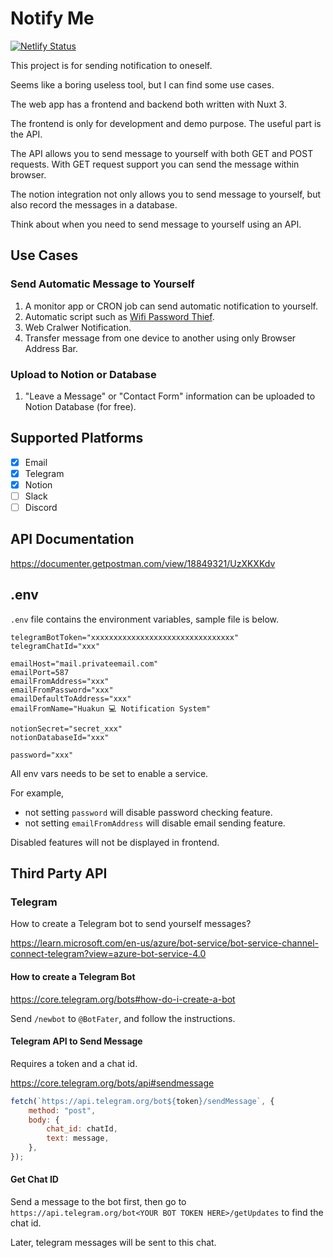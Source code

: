 # Notify Me

[![Netlify Status](https://api.netlify.com/api/v1/badges/6c35deee-285a-45ff-8f98-c1f5fd83e759/deploy-status)](https://app.netlify.com/sites/notify-huakun/deploys)

This project is for sending notification to oneself.

Seems like a boring useless tool, but I can find some use cases.

The web app has a frontend and backend both written with Nuxt 3.

The frontend is only for development and demo purpose. The useful part is the API.

The API allows you to send message to yourself with both GET and POST requests. With GET request support you can send the message within browser.

The notion integration not only allows you to send message to yourself, but also record the messages in a database.

Think about when you need to send message to yourself using an API.

## Use Cases

### Send Automatic Message to Yourself

1. A monitor app or CRON job can send automatic notification to yourself.
2. Automatic script such as [Wifi Password Thief](https://github.com/HuakunShen/rubber-ducky-toolbox).
3. Web Cralwer Notification.
4. Transfer message from one device to another using only Browser Address Bar.

### Upload to Notion or Database

1. "Leave a Message" or "Contact Form" information can be uploaded to Notion Database (for free).

## Supported Platforms

- [x] Email
- [x] Telegram
- [x] Notion
- [ ] Slack
- [ ] Discord

## API Documentation

https://documenter.getpostman.com/view/18849321/UzXKXKdv

## .env

`.env` file contains the environment variables, sample file is below.

```
telegramBotToken="xxxxxxxxxxxxxxxxxxxxxxxxxxxxxxxx"
telegramChatId="xxx"

emailHost="mail.privateemail.com"
emailPort=587
emailFromAddress="xxx"
emailFromPassword="xxx"
emailDefaultToAddress="xxx"
emailFromName="Huakun 💻 Notification System"

notionSecret="secret_xxx"
notionDatabaseId="xxx"

password="xxx"
```

All env vars needs to be set to enable a service.

For example,

- not setting `password` will disable password checking feature.
- not setting `emailFromAddress` will disable email sending feature.

Disabled features will not be displayed in frontend.

## Third Party API

### Telegram

How to create a Telegram bot to send yourself messages?


https://learn.microsoft.com/en-us/azure/bot-service/bot-service-channel-connect-telegram?view=azure-bot-service-4.0

#### How to create a Telegram Bot

https://core.telegram.org/bots#how-do-i-create-a-bot

Send `/newbot` to `@BotFater`, and follow the instructions.

#### Telegram API to Send Message

Requires a token and a chat id.

https://core.telegram.org/bots/api#sendmessage

```js
fetch(`https://api.telegram.org/bot${token}/sendMessage`, {
    method: "post",
    body: {
        chat_id: chatId,
        text: message,
    },
});
```

#### Get Chat ID

Send a message to the bot first, then go to `https://api.telegram.org/bot<YOUR BOT TOKEN HERE>/getUpdates` to find the chat id.

Later, telegram messages will be sent to this chat.